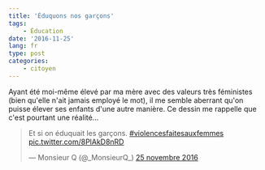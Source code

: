 ```yaml
---
title: 'Éduquons nos garçons'
tags:
    - Éducation
date: '2016-11-25'
lang: fr
type: post
categories:
    - citoyen
---
```


Ayant été moi-même élevé par ma mère avec des valeurs très féministes (bien qu'elle n'ait jamais employé le mot), il me semble aberrant qu'on puisse élever ses enfants d'une autre manière. Ce dessin me rappelle que c'est pourtant une réalité…

<!-- more -->

<blockquote class="twitter-tweet" data-lang="fr"><p lang="fr" dir="ltr">Et si on éduquait les garçons. <a href="https://twitter.com/hashtag/violencesfaitesauxfemmes?src=hash">#violencesfaitesauxfemmes</a> <a href="https://t.co/8PlAkD8nRD">pic.twitter.com/8PlAkD8nRD</a></p>&mdash; Monsieur Q (@_MonsieurQ_) <a href="https://twitter.com/_MonsieurQ_/status/802157382218510336">25 novembre 2016</a></blockquote>
<script async src="//platform.twitter.com/widgets.js" charset="utf-8"></script>